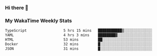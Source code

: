 ### Hi there 👋

<!--
**royschrauwen/royschrauwen** is a ✨ _special_ ✨ repository because its `README.md` (this file) appears on your GitHub profile.

Here are some ideas to get you started:

- 🔭 I’m currently working on ...
- 🌱 I’m currently learning ...
- 👯 I’m looking to collaborate on ...
- 🤔 I’m looking for help with ...
- 💬 Ask me about ...
- 📫 How to reach me: ...
- 😄 Pronouns: ...
- ⚡ Fun fact: ...
-->


### My WakaTime Weekly Stats
<!--START_SECTION:waka-->

```txt
TypeScript                 5 hrs 15 mins   ███████████▒░░░░░░░░░░░░░   45.06 %
YAML                       4 hrs 3 mins    ████████▓░░░░░░░░░░░░░░░░   34.83 %
HTML                       53 mins         ██░░░░░░░░░░░░░░░░░░░░░░░   07.64 %
Docker                     32 mins         █░░░░░░░░░░░░░░░░░░░░░░░░   04.65 %
JSON                       31 mins         █░░░░░░░░░░░░░░░░░░░░░░░░   04.55 %
```

<!--END_SECTION:waka-->
